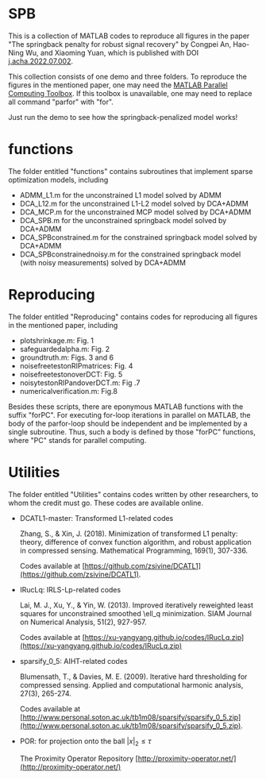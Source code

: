# SPB
This is a collection of MATLAB codes to reproduce all figures in the paper "The springback penalty for robust signal recovery" by Congpei An, Hao-Ning Wu, and Xiaoming Yuan, which is published with DOI [j.acha.2022.07.002](https://doi.org/10.1016/j.acha.2022.07.002).

This collection consists of one demo and three folders. To reproduce the figures in the mentioned paper, one may need the [MATLAB Parallel Computing Toolbox](https://www.mathworks.com/products/parallel-computing.html). If this toolbox is unavailable, one may need to replace all command "parfor" with "for". 

Just run the demo to see how the springback-penalized model works!


# functions
The folder entitled "functions" contains subroutines that implement sparse optimization models, including 
* ADMM_L1.m for the unconstrained L1 model solved by ADMM
* DCA_L12.m for the unconstrained L1-L2 model solved by DCA+ADMM
* DCA_MCP.m for the unconstrained MCP model solved by DCA+ADMM
* DCA_SPB.m for the unconstrained springback model solved by DCA+ADMM
* DCA_SPBconstrained.m for the constrained springback model solved by DCA+ADMM
* DCA_SPBconstrainednoisy.m for the constrained springback model (with noisy measurements) solved by DCA+ADMM


# Reproducing
The folder entitled "Reproducing" contains codes for reproducing all figures in the mentioned paper, including
* plotshrinkage.m: Fig. 1
* safeguardedalpha.m: Fig. 2
* groundtruth.m: Figs. 3 and 6
* noisefreetestonRIPmatrices: Fig. 4
* noisefreetestonoverDCT: Fig. 5
* noisytestonRIPandoverDCT.m: Fig .7
* numericalverification.m: Fig.8

Besides these scripts, there are eponymous MATLAB functions with the suffix "forPC". For executing for-loop iterations in parallel on MATLAB, the body of the parfor-loop should be independent and be implemented by a single subroutine. Thus, such a body is defined by those "forPC" functions, where "PC" stands for parallel computing.


# Utilities
The folder entitled "Utilities" contains codes written by other researchers, to whom the credit must go. These codes are available online.
* DCATL1-master: Transformed L1-related codes

  Zhang, S., & Xin, J. (2018). Minimization of transformed L1 penalty: theory, difference of convex function algorithm, and robust application in compressed sensing. Mathematical Programming, 169(1), 307-336.
  
  Codes available at [https://github.com/zsivine/DCATL1](https://github.com/zsivine/DCATL1).
* IRucLq: IRLS-Lp-related codes

  Lai, M. J., Xu, Y., & Yin, W. (2013). Improved iteratively reweighted least squares for unconstrained smoothed \ell_q minimization. SIAM Journal on Numerical Analysis, 51(2), 927-957.
  
  Codes available at [https://xu-yangyang.github.io/codes/IRucLq.zip](https://xu-yangyang.github.io/codes/IRucLq.zip)
* sparsify_0_5: AIHT-related codes
  
  Blumensath, T., & Davies, M. E. (2009). Iterative hard thresholding for compressed sensing. Applied and computational harmonic analysis, 27(3), 265-274.
  
  Codes available at [http://www.personal.soton.ac.uk/tb1m08/sparsify/sparsify_0_5.zip](http://www.personal.soton.ac.uk/tb1m08/sparsify/sparsify_0_5.zip).
* POR: for projection onto the ball $|x|_2\leq\tau$
  
  The Proximity Operator Repository [http://proximity-operator.net/](http://proximity-operator.net/)
